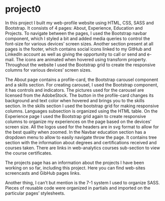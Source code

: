 # project0

In this project I built my web-profile website using HTML, CSS, SASS and Bootstrap. It consists of 4 pages: About, Experience, Education and Projects. To navigate between the pages, I used the Bootstrap navbar component, which I styled a bit and added media queries to control the font-size for various devices’ screen sizes. Another section present at all pages is the footer, which contains social icons linked to my GitHub and LinkedIn account as well as giving the opportunity to call or send and e-mail. The icons are animated when hovered using transform property. Throughout the website I used the Bootstrap grid to create the responsive columns for various devices’ screen sizes.

The About page contains a profile-card, the Bootstrap carousel component and a skills section. For creating carousel, I used the Bootstrap component, it has controls and indicators. The pictures used for the carousel are licensed from the AdobeStock. The button in the profile-card changes its background and text color when hovered and brings you to the skills section. In the skills section I used the bootstrap grid for making responsive columns. Languages subsection is organized using the HTML table. 
On the Experience page I used the Bootstrap grid again to create responsive columns to organize my experiences on the page based on the devices’ screen size. All the logos used for the headers are in svg format to allow for the best quality when zoomed. In the Navbar education section has a dropdown menu to allow to easily navigate throw the page. It contains tree section with the information about degrees and certifications received and courses taken. There are links in web-analytics courses sub-section to view the course certificates.

The projects page has an information about the projects I have been working on so far, including this project. Here you can find web-sites screencasts and GibHub pages links.

Another thing, I can’t but mention is the 7-1 system I used to organize SASS. Pieces of reusable code were organized in partials and imported on the particular pages’ stylesheets.  
